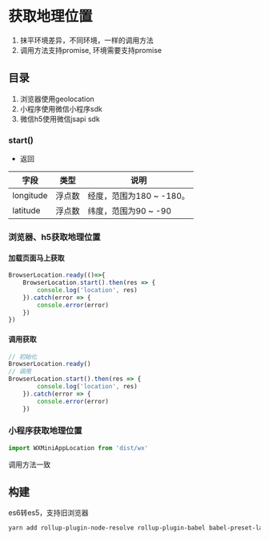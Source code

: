 
# 获取地理位置

1. 抹平环境差异，不同环境，一样的调用方法
2. 调用方法支持promise, 环境需要支持promise

## 目录

1. 浏览器使用geolocation
2. 小程序使用微信小程序sdk
3. 微信h5使用微信jsapi sdk


### start()

- 返回
  
字段 | 类型 | 说明
---------|----------|---------
 longitude | 浮点数 | 经度，范围为180 ~ -180。
 latitude | 浮点数 |  纬度，范围为90 ~ -90

### 浏览器、h5获取地理位置

#### 加载页面马上获取

```js
BrowserLocation.ready(()=>{
    BrowserLocation.start().then(res => {
        console.log('location', res)
    }).catch(error => {
        console.error(error)
    })
})
```

#### 调用获取

```js
// 初始化
BrowserLocation.ready()
// 调用
BrowserLocation.start().then(res => {
        console.log('location', res)
    }).catch(error => {
        console.error(error)
    })
```

### 小程序获取地理位置

```js
import WXMiniAppLocation from 'dist/wx'
```

调用方法一致

## 构建

es6转es5，支持旧浏览器

```bash
yarn add rollup-plugin-node-resolve rollup-plugin-babel babel-preset-latest babel-plugin-external-helpers --dev
```

